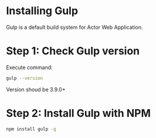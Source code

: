 # Installing Gulp
Gulp is a default build system for Actor Web Application.

# Step 1: Check Gulp version

Execute command:
```bash
gulp --version
```
Version shoud be 3.9.0+

# Step 2: Install Gulp with NPM

```bash
npm install gulp -g
```
